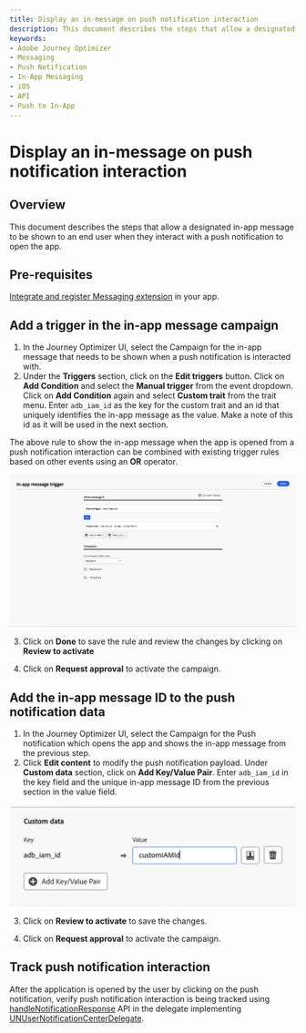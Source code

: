 ```yaml
---
title: Display an in-message on push notification interaction
description: This document describes the steps that allow a designated in-app message to be shown to an end user when they interact with a push notification to open the app.
keywords:
- Adobe Journey Optimizer
- Messaging
- Push Notification
- In-App Messaging
- iOS
- API
- Push to In-App
---
```


# Display an in-message on push notification interaction

## Overview
This document describes the steps that allow a designated in-app message to be shown to an end user when they interact with a push notification to open the app.

## Pre-requisites

[Integrate and register Messaging extension](../../../index.md#implement-extension-in-mobile-app) in your app.

## Add a trigger in the in-app message campaign

1. In the Journey Optimizer UI, select the Campaign for the in-app message that needs to be shown when a push notification is interacted with.
2. Under the **Triggers** section, click on the **Edit triggers** button. Click on **Add Condition** and select the **Manual trigger** from the event dropdown. Click on **Add Condition** again and select **Custom trait** from the trait menu. Enter `adb_iam_id` as the key for the custom trait and an id that uniquely identifies the in-app message as the value. Make a note of this id as it will be used in the next section.

<InlineAlert variant="info" slots="text"/>

The above rule to show the in-app message when the app is opened from a push notification interaction can be combined with existing trigger rules based on other events using an **OR** operator.

![In-app campaign trigger for Push-to-inapp](./../../assets/push-notification/iam-trigger-p2i.png)

3. Click on **Done** to save the rule and review the changes by clicking on **Review to activate**

4. Click on **Request approval** to activate the campaign.

## Add the in-app message ID to the push notification data

1. In the Journey Optimizer UI, select the Campaign for the Push notification which opens the app and shows the in-app message from the previous step.
2. Click **Edit content** to modify the push notification payload. Under **Custom data** section, click on **Add Key/Value Pair**. Enter `adb_iam_id` in the key field and the unique in-app message ID from the previous section in the value field.

![Push campaign custom data for Push-to-inapp](./../../assets/push-notification/push-custom-data-p2i.png)

3. Click on **Review to activate** to save the changes.

4. Click on **Request approval** to activate the campaign.

## Track push notification interaction

After the application is opened by the user by clicking on the push notification, verify push notification interaction is being tracked using [handleNotificationResponse](./api-reference.md/#track-push-notification-interactions) API in the delegate implementing [UNUserNotificationCenterDelegate](https://developer.apple.com/documentation/usernotifications/unusernotificationcenterdelegate).